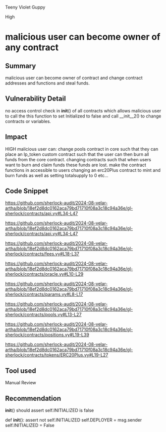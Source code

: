 Teeny Violet Guppy

High

# malicious user can become owner of any contract

## Summary
malicious user can become owner of contract and change contract addresses and functions and steal funds.
## Vulnerability Detail
no access control check in __init__() of all contracts which allows malicious user to call the this function to set Initialized to false and call __init__2() to change contracts or variables.
## Impact
HIGH
malicious user can:
   change pools contract in core such that they can place an lp_token custom contract such that the user can then burn all funds from the core contract.
  changing contracts such that when users want to burn and claim funds these funds are lost.
  make the contract functions in accessible to users
  changing an erc20Plus contract to mint and burn funds as well as setting totalsupply to 0
 etc...

## Code Snippet
https://github.com/sherlock-audit/2024-08-velar-artha/blob/18ef2d8dc0162aca79bd71710f08a3c18c94a36e/gl-sherlock/contracts/api.vy#L34-L47

https://github.com/sherlock-audit/2024-08-velar-artha/blob/18ef2d8dc0162aca79bd71710f08a3c18c94a36e/gl-sherlock/contracts/api.vy#L34-L47

https://github.com/sherlock-audit/2024-08-velar-artha/blob/18ef2d8dc0162aca79bd71710f08a3c18c94a36e/gl-sherlock/contracts/fees.vy#L18-L37

https://github.com/sherlock-audit/2024-08-velar-artha/blob/18ef2d8dc0162aca79bd71710f08a3c18c94a36e/gl-sherlock/contracts/oracle.vy#L10-L29

https://github.com/sherlock-audit/2024-08-velar-artha/blob/18ef2d8dc0162aca79bd71710f08a3c18c94a36e/gl-sherlock/contracts/params.vy#L8-L17

https://github.com/sherlock-audit/2024-08-velar-artha/blob/18ef2d8dc0162aca79bd71710f08a3c18c94a36e/gl-sherlock/contracts/pools.vy#L13-L27

https://github.com/sherlock-audit/2024-08-velar-artha/blob/18ef2d8dc0162aca79bd71710f08a3c18c94a36e/gl-sherlock/contracts/positions.vy#L19-L39

https://github.com/sherlock-audit/2024-08-velar-artha/blob/18ef2d8dc0162aca79bd71710f08a3c18c94a36e/gl-sherlock/contracts/tokens/ERC20Plus.vy#L19-L27
## Tool used

Manual Review

## Recommendation

__init__() should assert self.INITIALIZED is false

def __init__():
  assert not self.INITIALIZED
  self.DEPLOYER    = msg.sender
  self.INITIALIZED = False